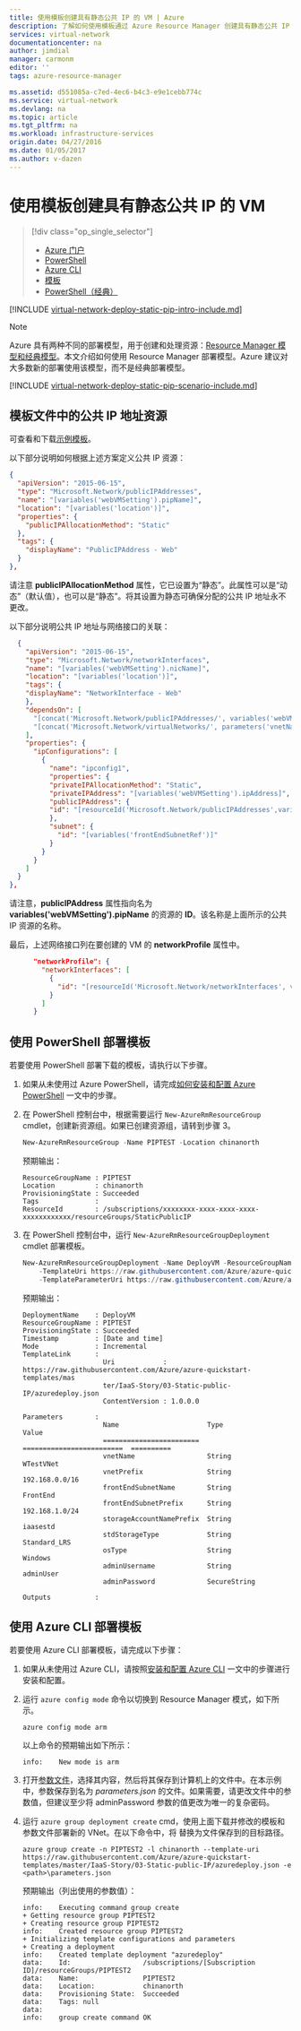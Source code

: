 ```yaml
---
title: 使用模板创建具有静态公共 IP 的 VM | Azure
description: 了解如何使用模板通过 Azure Resource Manager 创建具有静态公共 IP 地址的 VM。
services: virtual-network
documentationcenter: na
author: jimdial
manager: carmonm
editor: ''
tags: azure-resource-manager

ms.assetid: d551085a-c7ed-4ec6-b4c3-e9e1cebb774c
ms.service: virtual-network
ms.devlang: na
ms.topic: article
ms.tgt_pltfrm: na
ms.workload: infrastructure-services
origin.date: 04/27/2016
ms.date: 01/05/2017
ms.author: v-dazen
---
```


# 使用模板创建具有静态公共 IP 的 VM
> [!div class="op_single_selector"]
>- [Azure 门户](./virtual-network-deploy-static-pip-arm-portal.md)
>- [PowerShell](./virtual-network-deploy-static-pip-arm-ps.md)
>- [Azure CLI](./virtual-network-deploy-static-pip-arm-cli.md)
>- [模板](./virtual-network-deploy-static-pip-arm-template.md)
>- [PowerShell（经典）](./virtual-networks-reserved-public-ip.md)

[!INCLUDE [virtual-network-deploy-static-pip-intro-include.md](../../includes/virtual-network-deploy-static-pip-intro-include.md)]

> [!NOTE]
> Azure 具有两种不同的部署模型，用于创建和处理资源：[Resource Manager 模型和经典模型](../azure-resource-manager/resource-manager-deployment-model.md)。本文介绍如何使用 Resource Manager 部署模型。Azure 建议对大多数新的部署使用该模型，而不是经典部署模型。

[!INCLUDE [virtual-network-deploy-static-pip-scenario-include.md](../../includes/virtual-network-deploy-static-pip-scenario-include.md)]

## 模板文件中的公共 IP 地址资源
可查看和下载[示例模板](https://raw.githubusercontent.com/Azure/azure-quickstart-templates/master/IaaS-Story/03-Static-public-IP/azuredeploy.json)。

以下部分说明如何根据上述方案定义公共 IP 资源：

```json
{
  "apiVersion": "2015-06-15",
  "type": "Microsoft.Network/publicIPAddresses",
  "name": "[variables('webVMSetting').pipName]",
  "location": "[variables('location')]",
  "properties": {
    "publicIPAllocationMethod": "Static"
  },
  "tags": {
    "displayName": "PublicIPAddress - Web"
  }
},
```

请注意 **publicIPAllocationMethod** 属性，它已设置为“静态”。此属性可以是“动态”（默认值），也可以是“静态”。将其设置为静态可确保分配的公共 IP 地址永不更改。

以下部分说明公共 IP 地址与网络接口的关联：

```json
  {
    "apiVersion": "2015-06-15",
    "type": "Microsoft.Network/networkInterfaces",
    "name": "[variables('webVMSetting').nicName]",
    "location": "[variables('location')]",
    "tags": {
    "displayName": "NetworkInterface - Web"
    },
    "dependsOn": [
      "[concat('Microsoft.Network/publicIPAddresses/', variables('webVMSetting').pipName)]",
      "[concat('Microsoft.Network/virtualNetworks/', parameters('vnetName'))]"
    ],
    "properties": {
      "ipConfigurations": [
        {
          "name": "ipconfig1",
          "properties": {
          "privateIPAllocationMethod": "Static",
          "privateIPAddress": "[variables('webVMSetting').ipAddress]",
          "publicIPAddress": {
          "id": "[resourceId('Microsoft.Network/publicIPAddresses',variables('webVMSetting').pipName)]"
          },
          "subnet": {
            "id": "[variables('frontEndSubnetRef')]"
          }
        }
      }
    ]
  }
},
```

请注意，**publicIPAddress** 属性指向名为 **variables('webVMSetting').pipName** 的资源的 **ID**。该名称是上面所示的公共 IP 资源的名称。

最后，上述网络接口列在要创建的 VM 的 **networkProfile** 属性中。

```json
      "networkProfile": {
        "networkInterfaces": [
          {
            "id": "[resourceId('Microsoft.Network/networkInterfaces', variables('webVMSetting').nicName)]"
          }
        ]
      }
```

## 使用 PowerShell 部署模板

若要使用 PowerShell 部署下载的模板，请执行以下步骤。

1. 如果从未使用过 Azure PowerShell，请完成[如何安装和配置 Azure PowerShell](https://docs.microsoft.com/powershell/azureps-cmdlets-docs) 一文中的步骤。
2. 在 PowerShell 控制台中，根据需要运行 `New-AzureRmResourceGroup` cmdlet，创建新资源组。如果已创建资源组，请转到步骤 3。

    ```powershell
    New-AzureRmResourceGroup -Name PIPTEST -Location chinanorth
    ```

    预期输出：

    ```
    ResourceGroupName : PIPTEST
    Location          : chinanorth
    ProvisioningState : Succeeded
    Tags              :
    ResourceId        : /subscriptions/xxxxxxxx-xxxx-xxxx-xxxx-xxxxxxxxxxxx/resourceGroups/StaticPublicIP
    ```

3. 在 PowerShell 控制台中，运行 `New-AzureRmResourceGroupDeployment` cmdlet 部署模板。

    ```powershell
    New-AzureRmResourceGroupDeployment -Name DeployVM -ResourceGroupName PIPTEST `
        -TemplateUri https://raw.githubusercontent.com/Azure/azure-quickstart-templates/master/IaaS-Story/03-Static-public-IP/azuredeploy.json `
        -TemplateParameterUri https://raw.githubusercontent.com/Azure/azure-quickstart-templates/master/IaaS-Story/03-Static-public-IP/azuredeploy.parameters.json
    ```

    预期输出：

    ```
    DeploymentName    : DeployVM
    ResourceGroupName : PIPTEST
    ProvisioningState : Succeeded
    Timestamp         : [Date and time]
    Mode              : Incremental
    TemplateLink      :
                        Uri            : https://raw.githubusercontent.com/Azure/azure-quickstart-templates/mas
                        ter/IaaS-Story/03-Static-public-IP/azuredeploy.json
                        ContentVersion : 1.0.0.0

    Parameters        :
                        Name                      Type                       Value     
                        ========================  =========================  ==========
                        vnetName                  String                     WTestVNet
                        vnetPrefix                String                     192.168.0.0/16
                        frontEndSubnetName        String                     FrontEnd  
                        frontEndSubnetPrefix      String                     192.168.1.0/24
                        storageAccountNamePrefix  String                     iaasestd  
                        stdStorageType            String                     Standard_LRS
                        osType                    String                     Windows   
                        adminUsername             String                     adminUser
                        adminPassword             SecureString                         

    Outputs           :
    ```

## 使用 Azure CLI 部署模板
若要使用 Azure CLI 部署模板，请完成以下步骤：

1. 如果从未使用过 Azure CLI，请按照[安装和配置 Azure CLI](../xplat-cli-install.md) 一文中的步骤进行安装和配置。
2. 运行 `azure config mode` 命令以切换到 Resource Manager 模式，如下所示。

    ```azurecli
    azure config mode arm
    ```

    以上命令的预期输出如下所示：

    ```
    info:    New mode is arm
    ```

3. 打开[参数文件](https://raw.githubusercontent.com/Azure/azure-quickstart-templates/master/IaaS-Story/03-Static-public-IP/azuredeploy.parameters.json)，选择其内容，然后将其保存到计算机上的文件中。在本示例中，参数保存到名为 *parameters.json* 的文件。如果需要，请更改文件中的参数值，但建议至少将 adminPassword 参数的值更改为唯一的复杂密码。
4. 运行 `azure group deployment create` cmd，使用上面下载并修改的模板和参数文件部署新的 VNet。在以下命令中，将 <path> 替换为文件保存到的目标路径。

    ```azurecli
    azure group create -n PIPTEST2 -l chinanorth --template-uri https://raw.githubusercontent.com/Azure/azure-quickstart-templates/master/IaaS-Story/03-Static-public-IP/azuredeploy.json -e <path>\parameters.json
    ```

    预期输出（列出使用的参数值）：

    ```
    info:    Executing command group create
    + Getting resource group PIPTEST2
    + Creating resource group PIPTEST2
    info:    Created resource group PIPTEST2
    + Initializing template configurations and parameters
    + Creating a deployment
    info:    Created template deployment "azuredeploy"
    data:    Id:                  /subscriptions/[Subscription ID]/resourceGroups/PIPTEST2
    data:    Name:                PIPTEST2
    data:    Location:            chinanorth
    data:    Provisioning State:  Succeeded
    data:    Tags: null
    data:
    info:    group create command OK
    ```

<!---HONumber=Mooncake_1219_2016-->